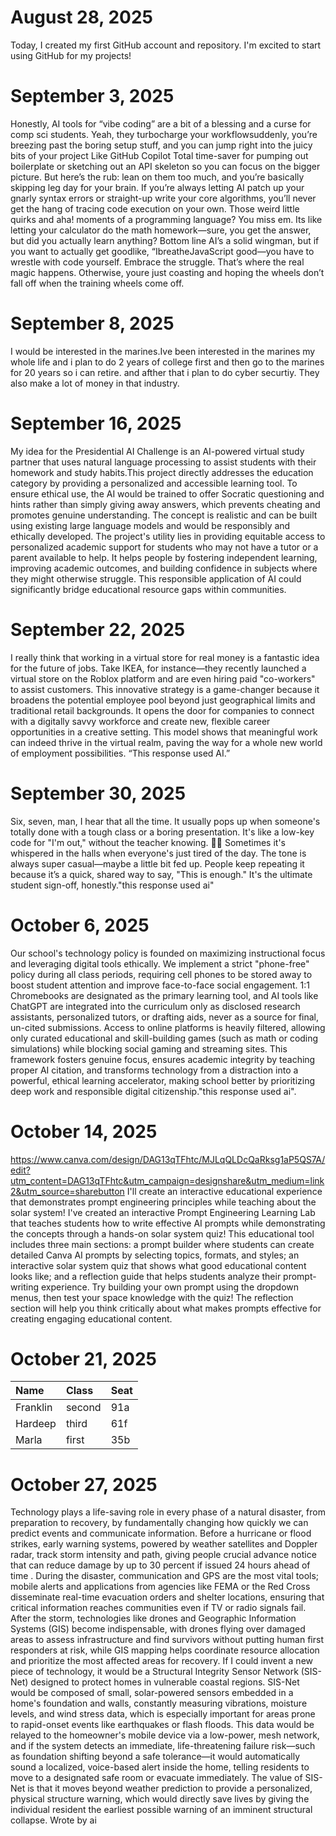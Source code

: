 
# August 28, 2025
Today, I created my first GitHub account and repository. I'm excited to start using GitHub for my projects!

# September 3, 2025
Honestly, AI tools for “vibe coding” are a bit of a blessing and a curse for comp sci students. Yeah, they turbocharge your workflowsuddenly, you’re breezing past the boring setup stuff, and you can jump right into the juicy bits of your project Like GitHub Copilot Total time-saver for pumping out boilerplate or sketching out an API skeleton so you can focus on the bigger picture.
But here’s the rub: lean on them too much, and you’re basically skipping leg day for your brain. If you’re always letting AI patch up your gnarly syntax errors or straight-up write your core algorithms, you’ll never get the hang of tracing code execution on your own. Those weird little quirks and aha! moments of a programming language? You miss em. Its like letting your calculator do the math homework—sure, you get the answer, but did you actually learn anything?
Bottom line AI’s a solid wingman, but if you want to actually get goodlike, “IbreatheJavaScript good—you have to wrestle with code yourself. Embrace the struggle. That’s where the real magic happens. Otherwise, youre just coasting and hoping the wheels don’t fall off when the training wheels come off.
# September 8, 2025
I would be interested in the marines.Ive been interested in the marines my whole life and i plan to do 2 years of college first and then go to the marines for 20 years so i can retire.
and afther that i plan to do cyber securtiy. They also make a lot of money in that industry.

# September 16, 2025
My idea for the Presidential AI Challenge is an AI-powered virtual study partner that uses natural language processing to assist students with their homework and study habits.This project directly addresses the education category by providing a personalized and accessible learning tool. To ensure ethical use, the AI would be trained to offer Socratic questioning and hints rather than simply giving away answers, which prevents cheating and promotes genuine understanding. The concept is realistic and can be built using existing large language models and would be responsibly and ethically developed. The project's utility lies in providing equitable access to personalized academic support for students who may not have a tutor or a parent available to help. It helps people by fostering independent learning, improving academic outcomes, and building confidence in subjects where they might otherwise struggle. This responsible application of AI could significantly bridge educational resource gaps within communities.

 # September 22, 2025
I really think that working in a virtual store for real money is a fantastic idea for the future of jobs. Take IKEA, for instance—they recently launched a virtual store on the Roblox platform and are even hiring paid "co-workers" to assist customers. This innovative strategy is a game-changer because it broadens the potential employee pool beyond just geographical limits and traditional retail backgrounds. It opens the door for companies to connect with a digitally savvy workforce and create new, flexible career opportunities in a creative setting. This model shows that meaningful work can indeed thrive in the virtual realm, paving the way for a whole new world of employment possibilities. “This response used AI.” 

# September 30, 2025
Six, seven, man, I hear that all the time. It usually pops up when someone's totally done with a tough class or a boring presentation. It's like a low-key code for "I'm out," without the teacher knowing. 🚪💨 Sometimes it's whispered in the halls when everyone's just tired of the day. The tone is always super casual—maybe a little bit fed up. People keep repeating it because it’s a quick, shared way to say, "This is enough." It's the ultimate student sign-off, honestly."this response used ai" 

# October 6, 2025
Our school's technology policy is founded on maximizing instructional focus and leveraging digital tools ethically. We implement a strict "phone-free" policy during all class periods, requiring cell phones to be stored away to boost student attention and improve face-to-face social engagement. 1:1 Chromebooks are designated as the primary learning tool, and AI tools like ChatGPT are integrated into the curriculum only as disclosed research assistants, personalized tutors, or drafting aids, never as a source for final, un-cited submissions. Access to online platforms is heavily filtered, allowing only curated educational and skill-building games (such as math or coding simulations) while blocking social gaming and streaming sites. This framework fosters genuine focus, ensures academic integrity by teaching proper AI citation, and transforms technology from a distraction into a powerful, ethical learning accelerator, making school better by prioritizing deep work and responsible digital citizenship."this response used ai".

# October 14, 2025
https://www.canva.com/design/DAG13qTFhtc/MJLqQLDcQaRksg1aP5QS7A/edit?utm_content=DAG13qTFhtc&utm_campaign=designshare&utm_medium=link2&utm_source=sharebutton
I'll create an interactive educational experience that demonstrates prompt engineering principles while teaching about the solar system!
I've created an interactive Prompt Engineering Learning Lab that teaches students how to write effective AI prompts while demonstrating the concepts through a hands-on solar system quiz!
This educational tool includes three main sections: a prompt builder where students can create detailed Canva AI prompts by selecting topics, formats, and styles; an interactive solar system quiz that shows what good educational content looks like; and a reflection guide that helps students analyze their prompt-writing experience.
Try building your own prompt using the dropdown menus, then test your space knowledge with the quiz! The reflection section will help you think critically about what makes prompts effective for creating engaging educational content.

# October 21, 2025
| Name     | Class | Seat |
| :------- | :---- | :--- |
| Franklin | second|  91a|
| Hardeep  | third | 61f |
| Marla    |first  |35b |
# October 27, 2025
Technology plays a life-saving role in every phase of a natural disaster, from preparation to recovery, by fundamentally changing how quickly we can predict events and communicate information. Before a hurricane or flood strikes, early warning systems, powered by weather satellites and Doppler radar, track storm intensity and path, giving people crucial advance notice that can reduce damage by up to 30 percent if issued 24 hours ahead of time . During the disaster, communication and GPS are the most vital tools; mobile alerts and applications from agencies like FEMA or the Red Cross disseminate real-time evacuation orders and shelter locations, ensuring that critical information reaches communities even if TV or radio signals fail. After the storm, technologies like drones and Geographic Information Systems (GIS) become indispensable, with drones flying over damaged areas to assess infrastructure and find survivors without putting human first responders at risk, while GIS mapping helps coordinate resource allocation and prioritize the most affected areas for recovery. If I could invent a new piece of technology, it would be a Structural Integrity Sensor Network (SIS-Net) designed to protect homes in vulnerable coastal regions. SIS-Net would be composed of small, solar-powered sensors embedded in a home's foundation and walls, constantly measuring vibrations, moisture levels, and wind stress data, which is especially important for areas prone to rapid-onset events like earthquakes or flash floods. This data would be relayed to the homeowner's mobile device via a low-power, mesh network, and if the system detects an immediate, life-threatening failure risk—such as foundation shifting beyond a safe tolerance—it would automatically sound a localized, voice-based alert inside the home, telling residents to move to a designated safe room or evacuate immediately. The value of SIS-Net is that it moves beyond weather prediction to provide a personalized, physical structure warning, which would directly save lives by giving the individual resident the earliest possible warning of an imminent structural collapse.
Wrote by ai
